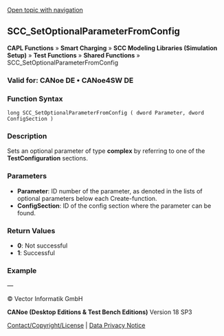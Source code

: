 [Open topic with navigation](../../../../../CANoeDEFamily.htm#Topics/CAPLFunctions/SmartCharging/Functions/CAPLfunctionSCCSetOptionalParameterFromConfig.md)

## SCC_SetOptionalParameterFromConfig

**CAPL Functions** » **Smart Charging** » **SCC Modeling Libraries (Simulation Setup)** » **Test Functions** » **Shared Functions** » SCC_SetOptionalParameterFromConfig

### Valid for: CANoe DE • CANoe4SW DE

### Function Syntax

`long SCC_SetOptionalParameterFromConfig ( dword Parameter, dword ConfigSection )`

### Description

Sets an optional parameter of type **complex** by referring to one of the **TestConfiguration** sections.

### Parameters

- **Parameter**: ID number of the parameter, as denoted in the lists of optional parameters below each Create-function.
- **ConfigSection**: ID of the config section where the parameter can be found.

### Return Values

- **0**: Not successful
- **1**: Successful

### Example

—

© Vector Informatik GmbH

**CANoe (Desktop Editions & Test Bench Editions)** Version 18 SP3

[Contact/Copyright/License](../../../Shared/ContactCopyrightLicense.md) | [Data Privacy Notice](https://www.vector.com/int/en/company/get-info/privacy-policy/)
